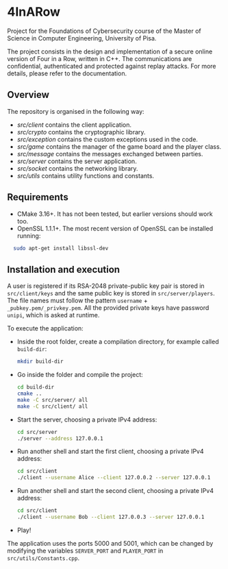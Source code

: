 # 4InARow

Project for the Foundations of Cybersecurity course of the Master of Science
in Computer Engineering, University of Pisa.

The project consists in the design and implementation of a secure online version of Four in a Row,
written in C++. The communications are confidential, authenticated and protected against replay attacks.
For more details, please refer to the documentation.

## Overview
The repository is organised in the following way:
- _src/client_ contains the client application.
- _src/crypto_ contains the cryptographic library.
- _src/exception_ contains the custom exceptions used in the code.
- _src/game_ contains the manager of the game board and the player class.
- _src/message_ contains the messages exchanged between parties.
- _src/server_ contains the server application.
- _src/socket_ contains the networking library.
- _src/utils_ contains utility functions and constants.

## Requirements
- CMake 3.16+. It has not been tested, but earlier versions should work too.
- OpenSSL 1.1.1+. The most recent version of OpenSSL can be installed running:
```bash
  sudo apt-get install libssl-dev
```

## Installation and execution
A user is registered if its RSA-2048 private-public key pair is stored in ```src/client/keys``` and
the same public key is stored in ```src/server/players```. The file names must follow the pattern  ```username``` + 
```_pubkey.pem/_privkey.pem```. All the provided private keys have password ```unipi```, which is asked at runtime.

To execute the application:
- Inside the root folder, create a compilation directory, for example called ```build-dir```:
  ```bash
  mkdir build-dir
  ```
- Go inside the folder and compile the project:
  ```bash
  cd build-dir
  cmake ..
  make -C src/server/ all
  make -C src/client/ all
  ```
- Start the server, choosing a private IPv4 address:
  ```bash
  cd src/server
  ./server --address 127.0.0.1
  ```
- Run another shell and start the first client, choosing a private IPv4 address:
  ```bash
  cd src/client
  ./client --username Alice --client 127.0.0.2 --server 127.0.0.1
  ```
- Run another shell and start the second client, choosing a private IPv4 address:
  ```bash
  cd src/client
  ./client --username Bob --client 127.0.0.3 --server 127.0.0.1
  ```
- Play!

The application uses the ports 5000 and 5001, which can be changed by modifying the
variables ```SERVER_PORT``` and ```PLAYER_PORT``` in ```src/utils/Constants.cpp```.